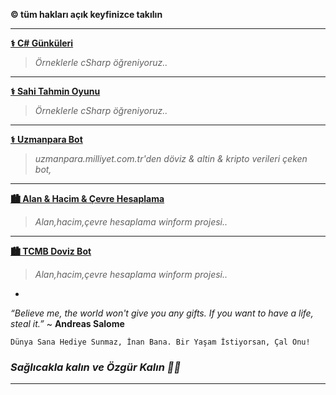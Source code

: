 **© tüm hakları açık keyfinizce takılın**

* * *

**[⚕ C# Günküleri](https://github.com/TurkoBey/CSharp-Gunlukleri)**

> *Örneklerle cSharp öğreniyoruz..*

* * *

**[⚕ Sahi Tahmin Oyunu](https://github.com/TurkoBey/Sayi_Tahmin_Oyunu)**

> *Örneklerle cSharp öğreniyoruz..*

* * *

**[⚕ Uzmanpara Bot](https://github.com/TurkoBey/Uzmanpara-Milliyet-Bot)**

> *uzmanpara.milliyet.com.tr'den döviz & altin & kripto verileri çeken bot,*

* * *
**[🏙️ Alan & Hacim & Çevre Hesaplama](https://github.com/TurkoBey/TurkoBey.Alan-Cevre-Hacim-Hesaplama)**

> *Alan,hacim,çevre hesaplama winform projesi..*

* * *
**[🏙️ TCMB Doviz Bot](https://github.com/TurkoBey/TCMB-Doviz-Bot)**

> *Alan,hacim,çevre hesaplama winform projesi..*
* 

*“Believe me, the world won't give you any gifts. If you want to have a life, steal it.”* ~ **Andreas Salome**

`Dünya Sana Hediye Sunmaz, İnan Bana. Bir Yaşam İstiyorsan, Çal Onu!`


### *Sağlıcakla kalın ve Özgür Kalın ✌🏼*

* * *
